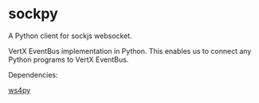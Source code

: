 sockpy
======

A Python client for sockjs websocket.

VertX EventBus implementation in Python. This enables us to connect any Python programs to VertX EventBus.

Dependencies:

[ws4py](https://github.com/Lawouach/WebSocket-for-Python)
    
    
